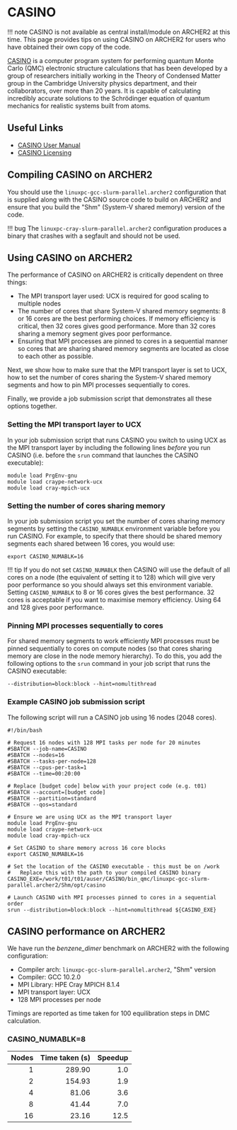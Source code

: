 # CASINO

!!! note
    CASINO is not available as central install/module on ARCHER2 at this time. This 
    page provides tips on using CASINO on ARCHER2 for users who have obtained their 
    own copy of the code.

[CASINO](https://vallico.net/casinoqmc/) is a computer program system for performing
quantum Monte Carlo (QMC) electronic structure calculations that has been developed
by a group of researchers initially working in the Theory of Condensed Matter group in
the Cambridge University physics department, and their collaborators, over more than
20 years.  It is capable of calculating incredibly accurate solutions to the Schrödinger
equation of quantum mechanics for realistic systems built from atoms. 

## Useful Links

   - [CASINO User Manual](https://casinoqmc.net/casino_manual_dir/casino_manual.pdf)
   - [CASINO Licensing](https://vallico.net/casinoqmc/request-a-copy/)

## Compiling CASINO on ARCHER2

You should use the `linuxpc-gcc-slurm-parallel.archer2` configuration that is supplied
along with the CASINO source code to build on ARCHER2 and ensure that you build the
"Shm" (System-V shared memory) version of the code.

!!! bug
    The `linuxpc-cray-slurm-parallel.archer2` configuration produces a binary that
    crashes with a segfault and should not be used.

## Using CASINO on ARCHER2

The performance of CASINO on ARCHER2 is critically dependent on three things:

- The MPI transport layer used: UCX is required for good scaling to multiple nodes
- The number of cores that share System-V shared memory segments: 8 or 16 cores are
  the best performing choices. If memory efficiency is critical, then 32 cores gives
  good performance. More than 32 cores sharing a memory segment gives poor performance.
- Ensuring that MPI processes are pinned to cores in a sequential manner so cores that 
  are sharing shared memory segments are located as close to each other as possible.

Next, we show how to make sure that the MPI transport layer is set to UCX, 
how to set the number of cores sharing the System-V shared memory segments and
how to pin MPI processes sequentially to cores.

Finally, we provide a job submission script that demonstrates all
these options together.

### Setting the MPI transport layer to UCX

In your job submission script that runs CASINO you switch to using UCX as the MPI
transport layer by including the following lines *before* you run CASINO (i.e. before
the `srun` command that launches the CASINO executable):

```
module load PrgEnv-gnu
module load craype-network-ucx
module load cray-mpich-ucx
```

### Setting the number of cores sharing memory

In your job submission script you set the number of cores sharing memory segments 
by setting the `CASINO_NUMABLK` environment variable before you run CASINO. For example,
to specify that there should be shared memory segments each shared between 16 cores, you
would use:

```
export CASINO_NUMABLK=16
```

!!! tip
    If you do not set `CASINO_NUMABLK` then CASINO will use the default of all cores on 
    a node (the equivalent of setting it to 128) which will give very poor performance so
    you should always set this environment variable. Setting `CASINO_NUMABLK` to 8 or 16
    cores gives the best performance. 32 cores is acceptable if you want to maximise
    memory efficiency. Using 64 and 128 gives poor performance.

### Pinning MPI processes sequentially to cores

For shared memory segments to work efficiently MPI processes must be pinned sequentially
to cores on compute nodes (so that cores sharing memory are close in the node memory hierarchy).
To do this, you add the following options to the `srun` command in your job script that runs
the CASINO executable:

```
--distribution=block:block --hint=nomultithread
```

### Example CASINO job submission script

The following script will run a CASINO job using 16 nodes (2048 cores).

```
#!/bin/bash

# Request 16 nodes with 128 MPI tasks per node for 20 minutes
#SBATCH --job-name=CASINO
#SBATCH --nodes=16
#SBATCH --tasks-per-node=128
#SBATCH --cpus-per-task=1
#SBATCH --time=00:20:00

# Replace [budget code] below with your project code (e.g. t01)
#SBATCH --account=[budget code]
#SBATCH --partition=standard
#SBATCH --qos=standard

# Ensure we are using UCX as the MPI transport layer
module load PrgEnv-gnu
module load craype-network-ucx
module load cray-mpich-ucx

# Set CASINO to share memory across 16 core blocks
export CASINO_NUMABLK=16

# Set the location of the CASINO executable - this must be on /work
#   Replace this with the path to your compiled CASINO binary
CASINO_EXE=/work/t01/t01/auser/CASINO/bin_qmc/linuxpc-gcc-slurm-parallel.archer2/Shm/opt/casino

# Launch CASINO with MPI processes pinned to cores in a sequential order
srun --distribution=block:block --hint=nomultithread ${CASINO_EXE}
```

## CASINO performance on ARCHER2

We have run the *benzene_dimer* benchmark on ARCHER2 with the following configuration:

- Compiler arch: `linuxpc-gcc-slurm-parallel.archer2`, "Shm" version
- Compiler: GCC 10.2.0
- MPI Library: HPE Cray MPICH 8.1.4
- MPI transport layer: UCX
- 128 MPI processes per node

Timings are reported as time taken for 100 equilibration steps in DMC calculation.

### CASINO_NUMABLK=8

| Nodes | Time taken (s) | Speedup |
|------:|---------------:|--------:|
|     1 |         289.90 |     1.0 |
|     2 |         154.93 |     1.9 |
|     4 |          81.06 |     3.6 |
|     8 |          41.44 |     7.0 |
|    16 |          23.16 |    12.5 |
